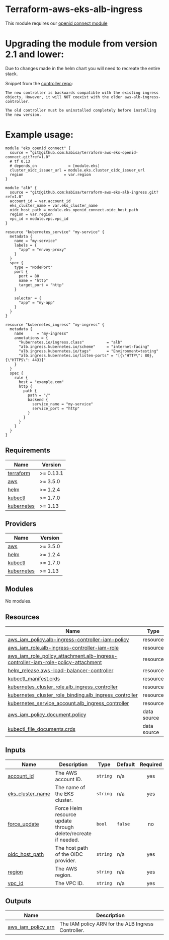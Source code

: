 # Terraform-aws-eks-alb-ingress

This module requires our [openid connect module](https://github.com/kabisa/terraform-aws-eks-openid-connect)

# Upgrading the module from version 2.1 and lower:
Due to changes made in the helm chart you will need to recreate the entire stack.

Snippet from the [controller repo](https://github.com/kubernetes-sigs/aws-load-balancer-controller/tree/main/helm/aws-load-balancer-controller#upgrade):
```
The new controller is backwards compatible with the existing ingress objects. However, it will NOT coexist with the older aws-alb-ingress-controller. 

The old controller must be uninstalled completely before installing the new version.
```

# Example usage:

```hcl-terraform
module "eks_openid_connect" {
  source = "git@github.com:kabisa/terraform-aws-eks-openid-connect.git?ref=1.0"
  # tf 0.13
  # depends_on              = [module.eks]
  cluster_oidc_issuer_url = module.eks.cluster_oidc_issuer_url
  region                  = var.region
}

module "alb" {
  source = "git@github.com:kabisa/terraform-aws-eks-alb-ingress.git?ref=1.0"
  account_id = var.account_id
  eks_cluster_name = var.eks_cluster_name
  oidc_host_path = module.eks_openid_connect.oidc_host_path
  region = var.region
  vpc_id = module.vpc.vpc_id
}

resource "kubernetes_service" "my-service" {
  metadata {
    name = "my-service"
    labels = {
      "app" = "envoy-proxy"
    }
  }
  spec {
    type = "NodePort"
    port {
      port = 80
      name = "http"
      target_port = "http"
    }

    selector = {
      "app" = "my-app"
    }
  }
}

resource "kubernetes_ingress" "my-ingress" {
  metadata {
    name      = "my-ingress"
    annotations = {
      "kubernetes.io/ingress.class"          = "alb"
      "alb.ingress.kubernetes.io/scheme"     = "internet-facing"
      "alb.ingress.kubernetes.io/tags"       = "Environment=testing"
      "alb.ingress.kubernetes.io/listen-ports" = "[{\"HTTP\": 80}, {\"HTTPS\": 443}]"
    }
  }
  spec {
    rule {
      host = "example.com"
      http {
        path {
          path = "/"
          backend {
            service_name = "my-service"
            service_port = "http"
          }
        }
      }
    }
  }
}
```

<!-- BEGIN_TF_DOCS -->
## Requirements

| Name | Version |
|------|---------|
| <a name="requirement_terraform"></a> [terraform](#requirement\_terraform) | >= 0.13.1 |
| <a name="requirement_aws"></a> [aws](#requirement\_aws) | >= 3.5.0 |
| <a name="requirement_helm"></a> [helm](#requirement\_helm) | >= 1.2.4 |
| <a name="requirement_kubectl"></a> [kubectl](#requirement\_kubectl) | >= 1.7.0 |
| <a name="requirement_kubernetes"></a> [kubernetes](#requirement\_kubernetes) | >= 1.13 |

## Providers

| Name | Version |
|------|---------|
| <a name="provider_aws"></a> [aws](#provider\_aws) | >= 3.5.0 |
| <a name="provider_helm"></a> [helm](#provider\_helm) | >= 1.2.4 |
| <a name="provider_kubectl"></a> [kubectl](#provider\_kubectl) | >= 1.7.0 |
| <a name="provider_kubernetes"></a> [kubernetes](#provider\_kubernetes) | >= 1.13 |

## Modules

No modules.

## Resources

| Name | Type |
|------|------|
| [aws_iam_policy.alb-ingress-controller-iam-policy](https://registry.terraform.io/providers/hashicorp/aws/latest/docs/resources/iam_policy) | resource |
| [aws_iam_role.alb-ingress-controller-iam-role](https://registry.terraform.io/providers/hashicorp/aws/latest/docs/resources/iam_role) | resource |
| [aws_iam_role_policy_attachment.alb-ingress-controller-iam-role-policy-attachment](https://registry.terraform.io/providers/hashicorp/aws/latest/docs/resources/iam_role_policy_attachment) | resource |
| [helm_release.aws-load-balancer-controller](https://registry.terraform.io/providers/hashicorp/helm/latest/docs/resources/release) | resource |
| [kubectl_manifest.crds](https://registry.terraform.io/providers/gavinbunney/kubectl/latest/docs/resources/manifest) | resource |
| [kubernetes_cluster_role.alb_ingress_controller](https://registry.terraform.io/providers/hashicorp/kubernetes/latest/docs/resources/cluster_role) | resource |
| [kubernetes_cluster_role_binding.alb_ingress_controller](https://registry.terraform.io/providers/hashicorp/kubernetes/latest/docs/resources/cluster_role_binding) | resource |
| [kubernetes_service_account.alb_ingress_controller](https://registry.terraform.io/providers/hashicorp/kubernetes/latest/docs/resources/service_account) | resource |
| [aws_iam_policy_document.policy](https://registry.terraform.io/providers/hashicorp/aws/latest/docs/data-sources/iam_policy_document) | data source |
| [kubectl_file_documents.crds](https://registry.terraform.io/providers/gavinbunney/kubectl/latest/docs/data-sources/file_documents) | data source |

## Inputs

| Name | Description | Type | Default | Required |
|------|-------------|------|---------|:--------:|
| <a name="input_account_id"></a> [account\_id](#input\_account\_id) | The AWS account ID. | `string` | n/a | yes |
| <a name="input_eks_cluster_name"></a> [eks\_cluster\_name](#input\_eks\_cluster\_name) | The name of the EKS cluster. | `string` | n/a | yes |
| <a name="input_force_update"></a> [force\_update](#input\_force\_update) | Force Helm resource update through delete/recreate if needed. | `bool` | `false` | no |
| <a name="input_oidc_host_path"></a> [oidc\_host\_path](#input\_oidc\_host\_path) | The host path of the OIDC provider. | `string` | n/a | yes |
| <a name="input_region"></a> [region](#input\_region) | The AWS region. | `string` | n/a | yes |
| <a name="input_vpc_id"></a> [vpc\_id](#input\_vpc\_id) | The VPC ID. | `string` | n/a | yes |

## Outputs

| Name | Description |
|------|-------------|
| <a name="output_aws_iam_policy_arn"></a> [aws\_iam\_policy\_arn](#output\_aws\_iam\_policy\_arn) | The IAM policy ARN for the ALB Ingress Controller. |
<!-- END_TF_DOCS -->